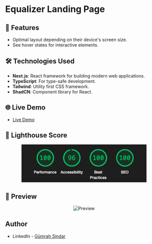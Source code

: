 # Equalizer Landing Page

## 🚀 Features

- Optimal layout depending on their device's screen size.
- See hover states for interactive elements.

## 🛠️ Technologies Used

- **Next.js**: React framework for building modern web applications.
- **TypeScript**: For type-safe development.
- **Tailwind**: Utility first CSS framework.
- **ShadCN**: Component library for React.

## 🌐 Live Demo

- <a href="https://equalizer-landing-page-eta.vercel.app/" target="_blank">Live Demo</a>

## 🌟 Lighthouse Score

<div align="center">
  <img src="./lighthouse-equalizer.png" alt="Lighthouse Score" width="400">
</div>

## 🌄 Preview

<div align="center">
  <img src="./preview.jpg" alt="Preview" width="800">
</div>

## Author

- LinkedIn - [Gümrah Sindar](https://www.linkedin.com/in/gumrahsindar/)
